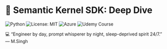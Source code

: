# 🤖 Semantic Kernel SDK: Deep Dive

![Python](https://img.shields.io/badge/python-3.10-blue)
![License: MIT](https://img.shields.io/badge/License-MIT-yellow.svg)
![Azure](https://img.shields.io/badge/deployed%20on-Azure-blueviolet)
![Udemy Course](https://img.shields.io/badge/Udemy-View_Course-orange?logo=Udemy)

💻 “Engineer by day, prompt whisperer by night, sleep-deprived spirit 24/7.” — M.Singh



